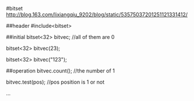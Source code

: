 #bitset
http://blog.163.com/lixiangqiu_9202/blog/static/53575037201251121331412/

##header
\#include\<bitset\>

##initial
bitset\<32\> bitvec; //all of them are 0

bitset\<32\> bitvec(23);

bitset\<32\> bitvec("123");

##operation
bitvec.count(); //the number of 1

bitvec.test(pos); //pos position is 1 or not

...
